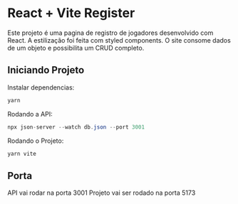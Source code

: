 # React + Vite Register

Este projeto é uma pagina de registro de jogadores desenvolvido com React.
A estilização foi feita com styled components.
O site consome dados de um objeto e possibilita um CRUD completo.

## Iniciando Projeto

Instalar dependencias:

```css
yarn
```

Rodando a API:

```cs
npx json-server --watch db.json --port 3001
```

Rodando o Projeto:

```cs
yarn vite
```

## Porta

API vai rodar na porta 3001
Projeto vai ser rodado na porta 5173
